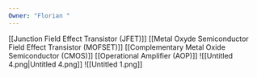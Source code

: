 ```yaml
---
Owner: "Florian "
---
```

[[Junction Field Effect Transistor (JFET)]]
[[Metal Oxyde Semiconductor Field Effect Transistor (MOFSET)]]
[[Complementary Metal Oxide Semiconductor (CMOS)]]
[[Operational Amplifier (AOP)]]
![[Untitled 4.png|Untitled 4.png]]
![[Untitled 1.png]]
